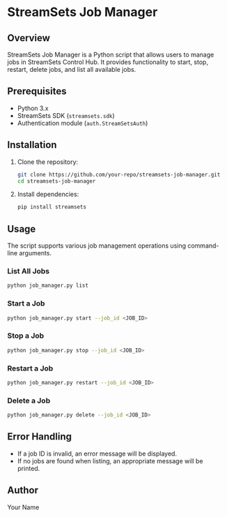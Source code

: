 # StreamSets Job Manager

## Overview
StreamSets Job Manager is a Python script that allows users to manage jobs in StreamSets Control Hub. It provides functionality to start, stop, restart, delete jobs, and list all available jobs.

## Prerequisites
- Python 3.x
- StreamSets SDK (`streamsets.sdk`)
- Authentication module (`auth.StreamSetsAuth`)

## Installation
1. Clone the repository:
   ```sh
   git clone https://github.com/your-repo/streamsets-job-manager.git
   cd streamsets-job-manager
   ```
2. Install dependencies:
   ```sh
   pip install streamsets
   ```

## Usage
The script supports various job management operations using command-line arguments.

### List All Jobs
```sh
python job_manager.py list
```

### Start a Job
```sh
python job_manager.py start --job_id <JOB_ID>
```

### Stop a Job
```sh
python job_manager.py stop --job_id <JOB_ID>
```

### Restart a Job
```sh
python job_manager.py restart --job_id <JOB_ID>
```

### Delete a Job
```sh
python job_manager.py delete --job_id <JOB_ID>
```

## Error Handling
- If a job ID is invalid, an error message will be displayed.
- If no jobs are found when listing, an appropriate message will be printed.



## Author
Your Name

